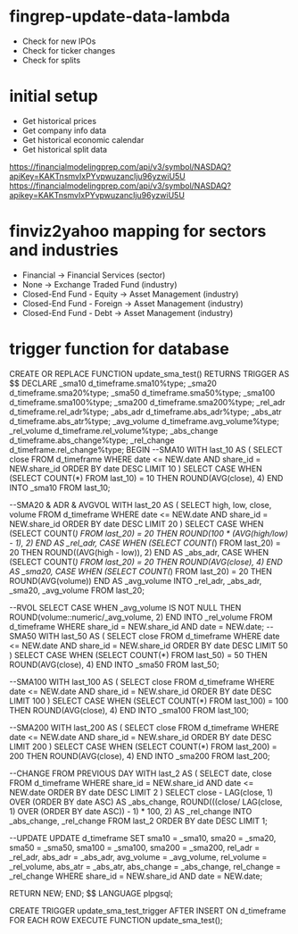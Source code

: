# fingrep-update-data-lambda
* Check for new IPOs
* Check for ticker changes 
* Check for splits

# initial setup
* Get historical prices
* Get company info data
* Get historical economic calendar
* Get historical split data

https://financialmodelingprep.com/api/v3/symbol/NASDAQ?apiKey=KAKTnsmvIxPYvpwuzancIju96yzwiU5U
https://financialmodelingprep.com/api/v3/symbol/NASDAQ?apikey=KAKTnsmvIxPYvpwuzancIju96yzwiU5U


# finviz2yahoo mapping for sectors and industries
* Financial -> Financial Services (sector)
* None -> Exchange Traded Fund (industry)
* Closed-End Fund - Equity -> Asset Management (industry)
* Closed-End Fund - Foreign -> Asset Management (industry)
* Closed-End Fund - Debt -> Asset Management (industry)

# trigger function for database
CREATE OR REPLACE FUNCTION update_sma_test() 
RETURNS TRIGGER AS $$
DECLARE 
    _sma10 d_timeframe.sma10%type;
    _sma20 d_timeframe.sma20%type;
    _sma50 d_timeframe.sma50%type;
    _sma100 d_timeframe.sma100%type;
    _sma200 d_timeframe.sma200%type;
	_rel_adr d_timeframe.rel_adr%type;
    _abs_adr d_timeframe.abs_adr%type;
	_abs_atr d_timeframe.abs_atr%type;
	_avg_volume d_timeframe.avg_volume%type;
	_rel_volume d_timeframe.rel_volume%type;
	_abs_change d_timeframe.abs_change%type;
	_rel_change d_timeframe.rel_change%type;
BEGIN
--SMA10
WITH last_10 AS (
	SELECT close
	FROM d_timeframe
	WHERE date <= NEW.date AND share_id = NEW.share_id
	ORDER BY date DESC
	LIMIT 10
)
SELECT CASE WHEN (SELECT COUNT(*) FROM last_10) = 10 THEN ROUND(AVG(close), 4) END INTO _sma10 FROM last_10;

--SMA20 & ADR & AVGVOL 
WITH last_20 AS (
	SELECT high, low, close, volume
	FROM d_timeframe
	WHERE date <= NEW.date AND share_id = NEW.share_id
	ORDER BY date DESC
	LIMIT 20
)
SELECT 
	CASE WHEN (SELECT COUNT(*) FROM last_20) = 20 THEN ROUND(100 * (AVG(high/low) - 1), 2) END AS _rel_adr,
	CASE WHEN (SELECT COUNT(*) FROM last_20) = 20 THEN ROUND((AVG(high - low)), 2) END AS _abs_adr,
	CASE WHEN (SELECT COUNT(*) FROM last_20) = 20 THEN ROUND(AVG(close), 4) END AS _sma20,
	CASE WHEN (SELECT COUNT(*) FROM last_20) = 20 THEN ROUND(AVG(volume)) END AS _avg_volume
INTO 
	_rel_adr, _abs_adr, _sma20, _avg_volume
FROM last_20;

--RVOL
SELECT CASE WHEN _avg_volume IS NOT NULL THEN ROUND(volume::numeric/_avg_volume, 2) END INTO _rel_volume 
FROM d_timeframe WHERE share_id = NEW.share_id AND date = NEW.date;
--SMA50
WITH last_50 AS (
	SELECT close
	FROM d_timeframe
	WHERE date <= NEW.date AND share_id = NEW.share_id
	ORDER BY date DESC
	LIMIT 50
)
SELECT CASE WHEN (SELECT COUNT(*) FROM last_50) = 50 THEN ROUND(AVG(close), 4) END INTO _sma50 FROM last_50;

--SMA100
WITH last_100 AS (
	SELECT close
	FROM d_timeframe
	WHERE date <= NEW.date AND share_id = NEW.share_id
	ORDER BY date DESC
	LIMIT 100
)
SELECT CASE WHEN (SELECT COUNT(*) FROM last_100) = 100 THEN ROUND(AVG(close), 4) END INTO _sma100 FROM last_100;

--SMA200
WITH last_200 AS (
	SELECT close
	FROM d_timeframe
	WHERE date <= NEW.date AND share_id = NEW.share_id
	ORDER BY date DESC
	LIMIT 200
)
SELECT CASE WHEN (SELECT COUNT(*) FROM last_200) = 200 THEN ROUND(AVG(close), 4) END INTO _sma200 FROM last_200;

--CHANGE FROM PREVIOUS DAY
WITH last_2 AS (
	SELECT date, close 
	FROM d_timeframe
	WHERE share_id = NEW.share_id AND date <= NEW.date
	ORDER BY date DESC LIMIT 2
)
SELECT close - LAG(close, 1) OVER (ORDER BY date ASC) AS _abs_change, 
ROUND(((close/ LAG(close, 1) OVER (ORDER BY date ASC)) - 1) * 100, 2) AS _rel_change 
INTO _abs_change, _rel_change FROM last_2 ORDER BY date DESC LIMIT 1;
 
--UPDATE
UPDATE d_timeframe SET sma10 = _sma10, sma20 = _sma20, sma50 = _sma50, sma100 = _sma100, sma200 = _sma200, 
rel_adr = _rel_adr, abs_adr = _abs_adr, 
avg_volume = _avg_volume, rel_volume = _rel_volume, 
abs_atr = _abs_atr, 
abs_change = _abs_change, rel_change = _rel_change 
WHERE share_id = NEW.share_id AND date = NEW.date; 

RETURN NEW;
END;
$$ LANGUAGE plpgsql;

CREATE TRIGGER update_sma_test_trigger
AFTER INSERT ON d_timeframe
FOR EACH ROW
EXECUTE FUNCTION update_sma_test();